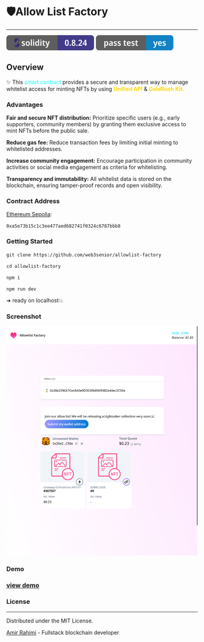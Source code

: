 # 🛡️Allow List Factory
---
![Solidity Badge](src/assets/badge-solidity.svg "Solidity")
![Test Badge](src/assets/badge-test.svg "Test")

## Overview
✨ This <span style="color:cyan">smart contract</span> provides a secure and transparent way to manage whitelist access for minting NFTs by using **<span style="color:gold">Unified API</span>** & **<span style="color:gold">GoldRush Kit.</span>**

### Advantages

**Fair and secure NFT distribution:** Prioritize specific users (e.g., early supporters, community members) by granting them exclusive access to mint NFTs before the public sale.

**Reduce gas fee:** Reduce transaction fees by limiting initial minting to whitelisted addresses.

**Increase community engagement:** Encourage participation in community activities or social media engagement as criteria for whitelisting.

**Transparency and immutability:** All whitelist data is stored on the blockchain, ensuring tamper-proof records and open visibility.

### Contract Address 
[Ethereum Sepolia](https://sepolia.etherscan.io/address/0xa5e73b15c1c3ee477aed682741f0324c6787bbb8):
```
0xa5e73b15c1c3ee477aed682741f0324c6787bbb8
```

### Getting Started
```
git clone https://github.com/web3senior/allowlist-factory
```
```
cd allowlist-factory
```
```
npm i
```
```
npm run dev
```

➜ ready on localhost💥

### Screenshot
![alt text](src/assets/localhost_5173_home.png)

### Demo
### [view demo]()



### License
---
Distributed under the MIT License.

[Amir Rahimi](https://universallink.me/u/atenyun) - Fullstack blockchain developer